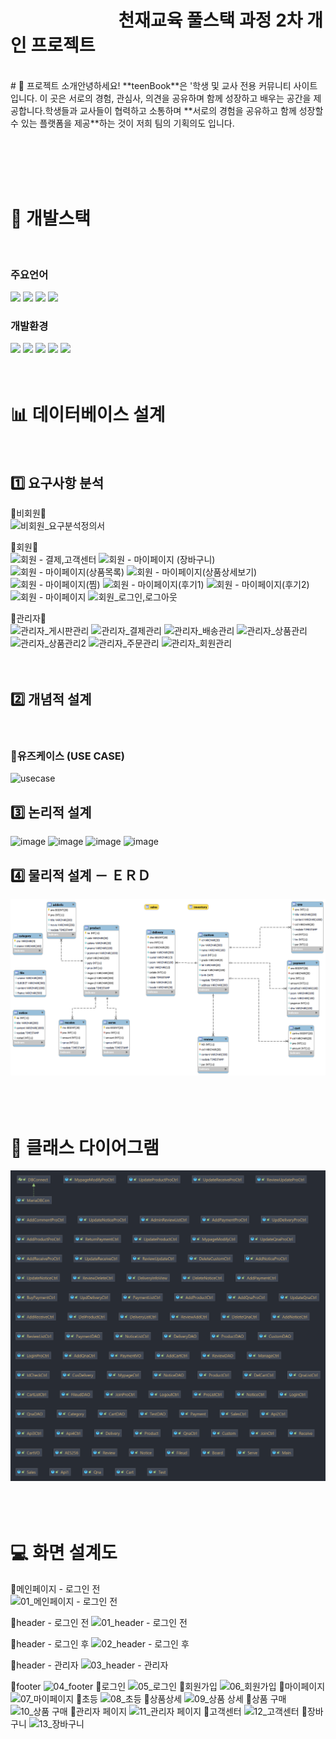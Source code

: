 # &nbsp;&nbsp;&nbsp;&nbsp;&nbsp;&nbsp;&nbsp;&nbsp;&nbsp;&nbsp;&nbsp;&nbsp;&nbsp;&nbsp;&nbsp;&nbsp;&nbsp;&nbsp;&nbsp;&nbsp;&nbsp;&nbsp;&nbsp;&nbsp;&nbsp;&nbsp;천재교육 풀스택 과정 2차 개인 프로젝트 
<br/>
​
# 📂 프로젝트 소개 
​
안녕하세요! **teenBook**은 '학생 및 교사 전용 커뮤니티 사이트입니다.  
이 곳은 서로의 경험, 관심사, 의견을 공유하며 함께 성장하고 배우는 공간을 제공합니다.
​
 학생들과 교사들이 협력하고 소통하며
 **서로의 경험을 공유하고 함께 성장할 수 있는 플랫폼을 제공**하는 것이   
 저희 팀의 기획의도 입니다.  
 <br/> <br/>

​
<br/>
​
​
<br/>
​
#  🔨 개발스택
​
### 주요언어
<img  src="https://img.shields.io/badge/java-007396?style=for-the-badge&logo=java&logoColor=white"> <img  src="https://img.shields.io/badge/html5-E34F26?style=for-the-badge&logo=html5&logoColor=white">
<img  src="https://img.shields.io/badge/css-1572B6?style=for-the-badge&logo=css3&logoColor=white">
<img  src="https://img.shields.io/badge/javascript-F7DF1E?style=for-the-badge&logo=javascript&logoColor=black">
​
​
​
​
​
​
### 개발환경
<img  src="https://img.shields.io/badge/apache tomcat-F8DC75?style=for-the-badge&logo=apachetomcat&logoColor=white"> <img  src="https://img.shields.io/badge/github-181717?style=for-the-badge&logo=github&logoColor=white">
<img  src="https://img.shields.io/badge/git-F05032?style=for-the-badge&logo=git&logoColor=white">
<img  src="https://img.shields.io/badge/intellijidea-6A5FBB?style=for-the-badge&logo=intellijidea&logoColor=white"> <img  src="https://img.shields.io/badge/mariaDB-003545?style=for-the-badge&logo=mariaDB&logoColor=white">  
​
<br/>
​
​
​
#  📊 데이터베이스 설계
​
## 1️⃣ 요구사항 분석
🔹비회원🔹<br/>
![비회원_요구분석정의서](https://github.com/kuyejin/project2/assets/65212187/ac63286a-8802-41a0-8277-c995c54d6def)  

🔹회원🔹<br/>
![회원 - 결제,고객센터](https://github.com/kuyejin/project2/assets/65212187/ab3b25ef-4b36-4ed7-ba79-7f6529a804f8)
![회원 - 마이페이지 (장바구니)](https://github.com/kuyejin/project2/assets/65212187/b692fce2-df31-4374-a8ef-68e6c7e58429)
![회원 - 마이페이지(상품목록)](https://github.com/kuyejin/project2/assets/65212187/eca570e4-1f63-4379-9500-a22c00d1e0e5)
![회원 - 마이페이지(상품상세보기)](https://github.com/kuyejin/project2/assets/65212187/ce8e610d-b4ef-41ff-9e3f-07b0b31d3099)
![회원 - 마이페이지(찜)](https://github.com/kuyejin/project2/assets/65212187/d055f826-fb78-409f-b100-9403112e5799)
![회원 - 마이페이지(후기1)](https://github.com/kuyejin/project2/assets/65212187/890bdd08-e737-4d9b-aacf-5074fbbebf26)
![회원 - 마이페이지(후기2)](https://github.com/kuyejin/project2/assets/65212187/20f517ef-1179-4dc8-8ba4-c41662c767ff)
![회원 - 마이페이지](https://github.com/kuyejin/project2/assets/65212187/d522a0bf-c63b-4f64-a402-0347a9cc1cea)
![회원_로그인,로그아웃](https://github.com/kuyejin/project2/assets/65212187/6e8f2f7d-2281-447b-98d6-8ea6f99544aa)  

🔹관리자🔹<br/>
![관리자_게시판관리](https://github.com/kuyejin/project2/assets/65212187/ddb0c10b-f434-4383-bb78-98d885bee1ac)
![관리자_결제관리](https://github.com/kuyejin/project2/assets/65212187/1cd8293a-d11f-46dc-8564-7272309f4d42)
![관리자_배송관리](https://github.com/kuyejin/project2/assets/65212187/98165b8d-b234-431d-9ece-949d3e54b453)
![관리자_상품관리](https://github.com/kuyejin/project2/assets/65212187/e606c54d-cc4a-468e-a0b6-5b03d7626fcc)
![관리자_상품관리2](https://github.com/kuyejin/project2/assets/65212187/e8bb5047-9b1b-406a-9134-0c13780da461)
![관리자_주문관리](https://github.com/kuyejin/project2/assets/65212187/4d420552-abb5-4f29-8483-931081457255)
![관리자_회원관리](https://github.com/kuyejin/project2/assets/65212187/04efffa3-a5b2-4d69-be95-213bfd411165)
<br/><br/>
​
## 2️⃣ 개념적 설계
​
### 🔹유즈케이스 (USE CASE)
![usecase](https://github.com/kuyejin/project2/assets/65212187/b54639f8-0869-487b-95c3-02d256adddda)
​
​
## 3️⃣ 논리적 설계
![image](https://github.com/kuyejin/project2/assets/65212187/273470b1-3e6f-45b8-a44d-a7fda653200b)
![image](https://github.com/kuyejin/project2/assets/65212187/9d34eac3-a6a9-4b18-b593-0e95923ca0f6)
![image](https://github.com/kuyejin/project2/assets/65212187/3223fac3-4ab7-4294-b1c0-6894136527fc)
![image](https://github.com/kuyejin/project2/assets/65212187/75923a7c-7cb5-4c4d-9246-1bce99531779)
​
## 4️⃣ 물리적 설계 － ＥＲＤ
![ERD(shop)](/%EB%8B%A4%EC%9D%B4%EC%96%B4%EA%B7%B8%EB%9E%A8/erd.png)
​
<br/>
<br/>
​
# 📐  클래스 다이어그램
![class다이어그램](/%EB%8B%A4%EC%9D%B4%EC%96%B4%EA%B7%B8%EB%9E%A8/class.png)
​
<br/>
​
​
​
<br/>
​
#  💻 화면 설계도
🔹메인페이지 - 로그인 전  
![01_메인페이지 - 로그인 전](https://github.com/kuyejin/project2/assets/65212187/434f8d36-330b-43d7-bdbf-6ceb596c8239)

🔹header - 로그인 전
![01_header - 로그인 전](https://github.com/kuyejin/project1/assets/65212187/f0f5b725-4483-4afe-b869-f485e7dbc848)


🔹header - 로그인 후
![02_header - 로그인 후](https://github.com/kuyejin/project2/assets/65212187/5141bf5b-897c-45fa-b1c3-6e0f155ab8e8)

🔹header - 관리자
![03_header - 관리자](https://github.com/kuyejin/project2/assets/65212187/4dd7885f-0144-45c9-a2f4-123fd49e5dbf)

🔹footer
![04_footer](https://github.com/kuyejin/project2/assets/65212187/a916474e-54b7-47c8-b387-378678b7aedc)
🔹로그인
![05_로그인](https://github.com/kuyejin/project2/assets/65212187/5b955dfe-79d7-4867-beb7-800b55d94721)
🔹회원가입
![06_회원가입](https://github.com/kuyejin/project2/assets/65212187/7de65506-14e7-4c08-96a9-e514be158b39)
🔹마이페이지
![07_마이페이지](https://github.com/kuyejin/project2/assets/65212187/3df43261-deab-45ad-b0bc-2dc98840ed69)
🔹초등
![08_초등](https://github.com/kuyejin/project2/assets/65212187/cabc3923-2006-4275-9889-401235ba5757)
🔹상품상세
![09_상품 상세](https://github.com/kuyejin/project2/assets/65212187/40802809-1d6a-45d8-a88b-4972fe9d2e0d)
🔹상품 구매
![10_상품 구매](https://github.com/kuyejin/project2/assets/65212187/6b9fe231-3d31-4c5c-80b7-05a0667d5d6b)
🔹관리자 페이지
![11_관리자 페이지](https://github.com/kuyejin/project2/assets/65212187/e2172851-db55-4596-a48b-db389fe9e143)
🔹고객센터
![12_고객센터](https://github.com/kuyejin/project2/assets/65212187/bcb8577d-e8ae-48d2-83de-f490154d1879)
🔹장바구니
![13_장바구니](https://github.com/kuyejin/project2/assets/65212187/69f0651d-7d08-443b-b616-a59d671fa569)
